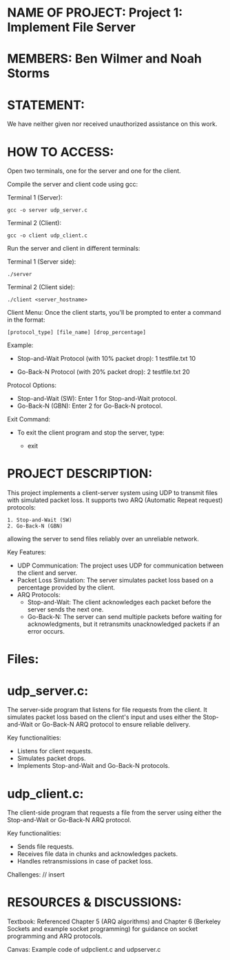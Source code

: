 NAME OF PROJECT: Project 1: Implement File Server
=================================================

MEMBERS: Ben Wilmer and Noah Storms
===================================

STATEMENT: 
===========
We have neither given nor received unauthorized assistance on this work.

HOW TO ACCESS:
==============
Open two terminals, one for the server and one for the client.

Compile the server and client code using gcc:

Terminal 1 (Server):

	gcc -o server udp_server.c

Terminal 2 (Client):

	gcc -o client udp_client.c

Run the server and client in different terminals:

Terminal 1 (Server side):

	./server

Terminal 2 (Client side):

	./client <server_hostname>

Client Menu:
Once the client starts, you'll be prompted to enter a command in the format:

	[protocol_type] [file_name] [drop_percentage]

Example:
- Stop-and-Wait Protocol (with 10% packet drop):
	1 testfile.txt 10

- Go-Back-N Protocol (with 20% packet drop):
	2 testfile.txt 20

Protocol Options:
- Stop-and-Wait (SW): Enter 1 for Stop-and-Wait protocol.
- Go-Back-N (GBN): Enter 2 for Go-Back-N protocol.

Exit Command:
- To exit the client program and stop the server, type:
	
	- exit

PROJECT DESCRIPTION:
====================
This project implements a client-server system using UDP to transmit files with simulated packet loss. It supports two ARQ (Automatic Repeat request) protocols: 

	1. Stop-and-Wait (SW)
	2. Go-Back-N (GBN) 

allowing the server to send files reliably over an unreliable network.

Key Features:
- UDP Communication: The project uses UDP for communication between the client and server.
- Packet Loss Simulation: The server simulates packet loss based on a percentage provided by the client.
- ARQ Protocols:
	- Stop-and-Wait: The client acknowledges each packet before the server sends the next one.
	- Go-Back-N: The server can send multiple packets before waiting for acknowledgments, but it retransmits unacknowledged packets if
	an error occurs.

Files:
======
udp_server.c:
==============
The server-side program that listens for file requests from the client. It simulates packet loss based on the client's input and uses either the Stop-and-Wait or Go-Back-N ARQ protocol to ensure reliable delivery.

Key functionalities:
- Listens for client requests.
- Simulates packet drops.
- Implements Stop-and-Wait and Go-Back-N protocols.

udp_client.c:
==============
The client-side program that requests a file from the server using either the Stop-and-Wait or Go-Back-N ARQ protocol.

Key functionalities:
- Sends file requests.
- Receives file data in chunks and acknowledges packets.
- Handles retransmissions in case of packet loss.

Challenges:
// insert

RESOURCES & DISCUSSIONS:
========================

Textbook:
Referenced Chapter 5 (ARQ algorithms) and Chapter 6 (Berkeley Sockets and example socket programming) for guidance on socket programming and ARQ protocols.

Canvas:
Example code of udpclient.c and udpserver.c


